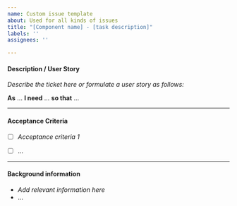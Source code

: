 ```yaml
---
name: Custom issue template
about: Used for all kinds of issues
title: "[Component name] - [task description]"
labels: ''
assignees: ''

---
```


#### Description / User Story

_Describe the ticket here or formulate a user story as follows:_

**As** ...
**I need** ...
**so that** ...


----
#### Acceptance Criteria
- [ ] _Acceptance criteria 1_
- [ ] ...


----
#### Background information
- _Add relevant information here_
- ...
